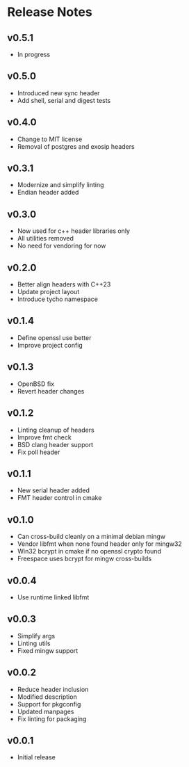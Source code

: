 # Release Notes

## v0.5.1
- In progress

## v0.5.0
- Introduced new sync header
- Add shell, serial and digest tests

## v0.4.0
- Change to MIT license
- Removal of postgres and exosip headers

## v0.3.1
- Modernize and simplify linting
- Endian header added

## v0.3.0
- Now used for c++ header libraries only
- All utilities removed
- No need for vendoring for now

## v0.2.0
- Better align headers with C++23
- Update project layout
- Introduce tycho namespace

## v0.1.4
- Define openssl use better
- Improve project config

## v0.1.3
- OpenBSD fix
- Revert header changes

## v0.1.2
- Linting cleanup of headers
- Improve fmt check
- BSD clang header support
- Fix poll header

## v0.1.1
- New serial header added
- FMT header control in cmake

## v0.1.0
- Can cross-build cleanly on a minimal debian mingw
- Vendor libfmt when none found header only for mingw32
- Win32 bcrypt in cmake if no openssl crypto found
- Freespace uses bcrypt for mingw cross-builds

## v0.0.4
- Use runtime linked libfmt

## v0.0.3
- Simplify args
- Linting utils
- Fixed mingw support

## v0.0.2
- Reduce header inclusion
- Modified description
- Support for pkgconfig
- Updated manpages
- Fix linting for packaging

## v0.0.1
- Initial release

